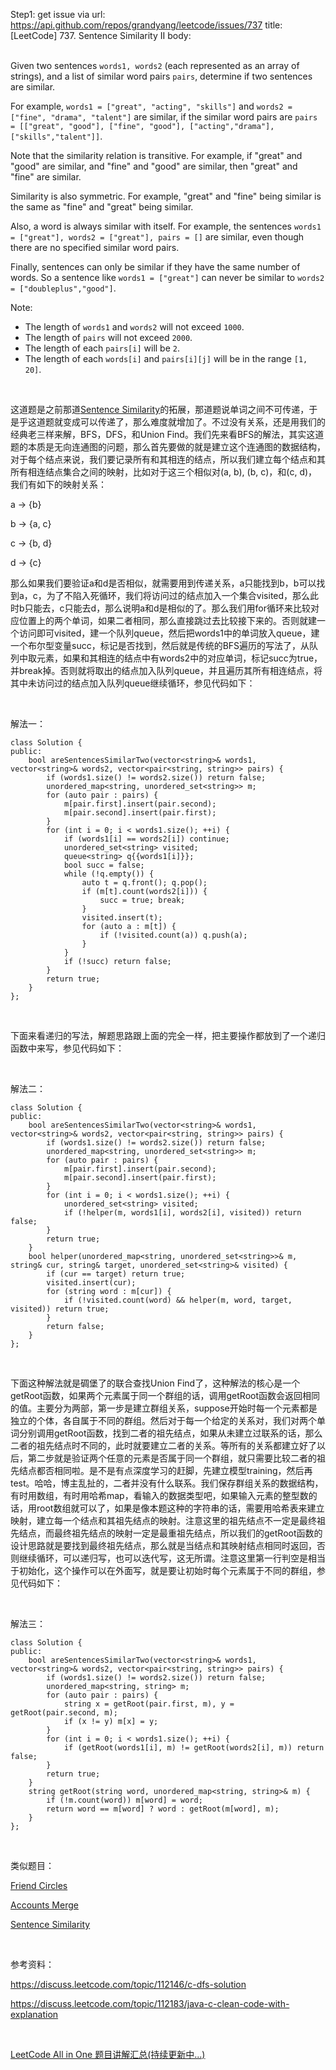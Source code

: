 Step1: get issue via url: https://api.github.com/repos/grandyang/leetcode/issues/737 
 title:[LeetCode] 737. Sentence Similarity II 
 body:  
  

Given two sentences `words1, words2` (each represented as an array of strings), and a list of similar word pairs `pairs`, determine if two sentences are similar.

For example, `words1 = ["great", "acting", "skills"]` and `words2 = ["fine", "drama", "talent"]` are similar, if the similar word pairs are `pairs = [["great", "good"], ["fine", "good"], ["acting","drama"], ["skills","talent"]]`.

Note that the similarity relation is transitive. For example, if "great" and "good" are similar, and "fine" and "good" are similar, then "great" and "fine" are similar.

Similarity is also symmetric. For example, "great" and "fine" being similar is the same as "fine" and "great" being similar.

Also, a word is always similar with itself. For example, the sentences `words1 = ["great"], words2 = ["great"], pairs = []` are similar, even though there are no specified similar word pairs.

Finally, sentences can only be similar if they have the same number of words. So a sentence like `words1 = ["great"]` can never be similar to `words2 = ["doubleplus","good"]`.

Note:

  * The length of `words1` and `words2` will not exceed `1000`.
  * The length of `pairs` will not exceed `2000`.
  * The length of each `pairs[i]` will be `2`.
  * The length of each `words[i]` and `pairs[i][j]` will be in the range `[1, 20]`.



 

这道题是之前那道[Sentence Similarity](http://www.cnblogs.com/grandyang/p/8016251.html)的拓展，那道题说单词之间不可传递，于是乎这道题就变成可以传递了，那么难度就增加了。不过没有关系，还是用我们的经典老三样来解，BFS，DFS，和Union Find。我们先来看BFS的解法，其实这道题的本质是无向连通图的问题，那么首先要做的就是建立这个连通图的数据结构，对于每个结点来说，我们要记录所有和其相连的结点，所以我们建立每个结点和其所有相连结点集合之间的映射，比如对于这三个相似对(a, b), (b, c)，和(c, d)，我们有如下的映射关系：

a -> {b}

b -> {a, c}

c -> {b, d}

d -> {c}

那么如果我们要验证a和d是否相似，就需要用到传递关系，a只能找到b，b可以找到a，c，为了不陷入死循环，我们将访问过的结点加入一个集合visited，那么此时b只能去，c只能去d，那么说明a和d是相似的了。那么我们用for循环来比较对应位置上的两个单词，如果二者相同，那么直接跳过去比较接下来的。否则就建一个访问即可visited，建一个队列queue，然后把words1中的单词放入queue，建一个布尔型变量succ，标记是否找到，然后就是传统的BFS遍历的写法了，从队列中取元素，如果和其相连的结点中有words2中的对应单词，标记succ为true，并break掉。否则就将取出的结点加入队列queue，并且遍历其所有相连结点，将其中未访问过的结点加入队列queue继续循环，参见代码如下：

 

解法一：
    
    
    class Solution {
    public:
        bool areSentencesSimilarTwo(vector<string>& words1, vector<string>& words2, vector<pair<string, string>> pairs) {
            if (words1.size() != words2.size()) return false;
            unordered_map<string, unordered_set<string>> m;
            for (auto pair : pairs) {
                m[pair.first].insert(pair.second);
                m[pair.second].insert(pair.first);
            }    
            for (int i = 0; i < words1.size(); ++i) {
                if (words1[i] == words2[i]) continue;
                unordered_set<string> visited;
                queue<string> q{{words1[i]}};
                bool succ = false;
                while (!q.empty()) {
                    auto t = q.front(); q.pop();
                    if (m[t].count(words2[i])) {
                        succ = true; break;
                    }
                    visited.insert(t);
                    for (auto a : m[t]) {
                        if (!visited.count(a)) q.push(a);
                    }
                }
                if (!succ) return false;
            }    
            return true;
        }
    };

 

下面来看递归的写法，解题思路跟上面的完全一样，把主要操作都放到了一个递归函数中来写，参见代码如下：

 

解法二：
    
    
    class Solution {
    public:
        bool areSentencesSimilarTwo(vector<string>& words1, vector<string>& words2, vector<pair<string, string>> pairs) {
            if (words1.size() != words2.size()) return false;
            unordered_map<string, unordered_set<string>> m;
            for (auto pair : pairs) {
                m[pair.first].insert(pair.second);
                m[pair.second].insert(pair.first);
            }
            for (int i = 0; i < words1.size(); ++i) {
                unordered_set<string> visited;
                if (!helper(m, words1[i], words2[i], visited)) return false;
            }
            return true;
        }
        bool helper(unordered_map<string, unordered_set<string>>& m, string& cur, string& target, unordered_set<string>& visited) {
            if (cur == target) return true;
            visited.insert(cur);
            for (string word : m[cur]) {
                if (!visited.count(word) && helper(m, word, target, visited)) return true;
            }
            return false;
        }
    };

 

下面这种解法就是碉堡了的联合查找Union Find了，这种解法的核心是一个getRoot函数，如果两个元素属于同一个群组的话，调用getRoot函数会返回相同的值。主要分为两部，第一步是建立群组关系，suppose开始时每一个元素都是独立的个体，各自属于不同的群组。然后对于每一个给定的关系对，我们对两个单词分别调用getRoot函数，找到二者的祖先结点，如果从未建立过联系的话，那么二者的祖先结点时不同的，此时就要建立二者的关系。等所有的关系都建立好了以后，第二步就是验证两个任意的元素是否属于同一个群组，就只需要比较二者的祖先结点都否相同啦。是不是有点深度学习的赶脚，先建立模型training，然后再test。哈哈，博主乱扯的，二者并没有什么联系。我们保存群组关系的数据结构，有时用数组，有时用哈希map，看输入的数据类型吧，如果输入元素的整型数的话，用root数组就可以了，如果是像本题这种的字符串的话，需要用哈希表来建立映射，建立每一个结点和其祖先结点的映射。注意这里的祖先结点不一定是最终祖先结点，而最终祖先结点的映射一定是最重祖先结点，所以我们的getRoot函数的设计思路就是要找到最终祖先结点，那么就是当结点和其映射结点相同时返回，否则继续循环，可以递归写，也可以迭代写，这无所谓。注意这里第一行判空是相当于初始化，这个操作可以在外面写，就是要让初始时每个元素属于不同的群组，参见代码如下：

 

解法三：
    
    
    class Solution {
    public:
        bool areSentencesSimilarTwo(vector<string>& words1, vector<string>& words2, vector<pair<string, string>> pairs) {
            if (words1.size() != words2.size()) return false;
            unordered_map<string, string> m;       
            for (auto pair : pairs) {
                string x = getRoot(pair.first, m), y = getRoot(pair.second, m);
                if (x != y) m[x] = y;
            }
            for (int i = 0; i < words1.size(); ++i) {
                if (getRoot(words1[i], m) != getRoot(words2[i], m)) return false;
            }
            return true;
        }
        string getRoot(string word, unordered_map<string, string>& m) {
            if (!m.count(word)) m[word] = word;
            return word == m[word] ? word : getRoot(m[word], m);
        }
    };

 

类似题目：

[Friend Circles](http://www.cnblogs.com/grandyang/p/6686983.html)

[Accounts Merge](http://www.cnblogs.com/grandyang/p/7829169.html)

[Sentence Similarity](http://www.cnblogs.com/grandyang/p/8016251.html)

 

参考资料：

<https://discuss.leetcode.com/topic/112146/c-dfs-solution>

<https://discuss.leetcode.com/topic/112183/java-c-clean-code-with-explanation>

 

[LeetCode All in One 题目讲解汇总(持续更新中...)](http://www.cnblogs.com/grandyang/p/4606334.html)
